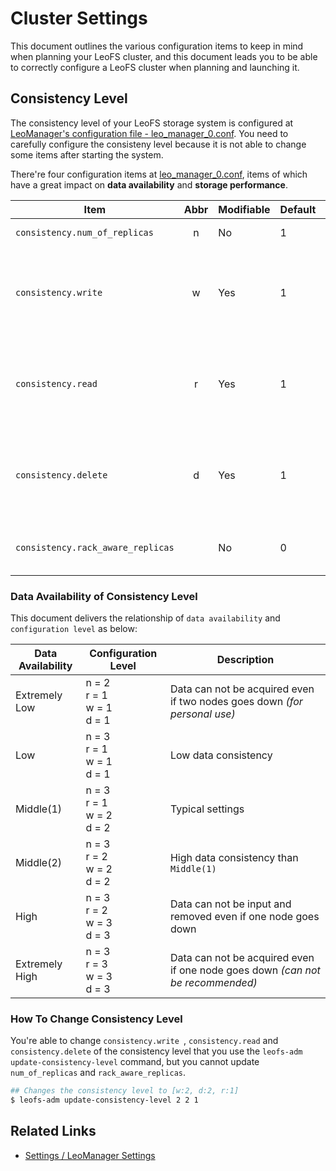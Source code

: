 # Cluster Settings

This document outlines the various configuration items to keep in mind when planning your LeoFS cluster, and this document leads you to be able to correctly configure a LeoFS cluster when planning and launching it.


## Consistency Level

The consistency level of your LeoFS storage system is configured at <a href="https://github.com/leo-project/leofs/blob/master/apps/leo_manager/priv/leo_manager_0.conf" target="_blank">LeoManager's configuration file - leo_manager_0.conf</a>. You need to carefully configure the consisteny level because it is not able to change some items after starting the system.


There're four configuration items at <a href="https://github.com/leo-project/leofs/blob/master/apps/leo_manager/priv/leo_manager_0.conf" target="_blank">leo_manager_0.conf</a>, items of which have a great impact on **data availability** and **storage performance**.

| Item                              | Abbr | Modifiable | Default | Description |
|-----------------------------------|:----:|------------|---------|---|
| `consistency.num_of_replicas`     | n    | No         | 1       | A number of replicas |
| `consistency.write`               | w    | Yes        | 1       | A number of replicas needed for a successful WRITE operation  |
| `consistency.read`                | r    | Yes        | 1       | A number of replicas needed for a successful READ operation   |
| `consistency.delete`              | d    | Yes        | 1       | A number of replicas needed for a successful DELETE operation |
| `consistency.rack_aware_replicas` |      | No         | 0       | A number of rack-aware replicas |


### Data Availability of Consistency Level

This document delivers the relationship of `data availability` and `configuration level` as below:

| Data Availability | Configuration Level                  | Description |
|-------------------|--------------------------------------|-------------|
| Extremely Low     | n = 2<br/>r = 1<br/>w = 1<br/>d = 1  | Data can not be acquired even if two nodes goes down *(for personal use)*|
| Low               | n = 3<br/>r = 1<br/>w = 1<br/>d = 1  | Low data consistency|
| Middle(1)         | n = 3<br/>r = 1<br/>w = 2<br/>d = 2  | Typical settings |
| Middle(2)         | n = 3<br/>r = 2<br/>w = 2<br/>d = 2  | High data consistency than `Middle(1)` |
| High              | n = 3<br/>r = 2<br/>w = 3<br/>d = 3  | Data can not be input and removed even if one node goes down |
| Extremely High    | n = 3<br/>r = 3<br/>w = 3<br/>d = 3  | Data can not be acquired even if one node goes down *(can not be recommended)*|


### How To Change Consistency Level

You're able to change `consistency.write `, `consistency.read` and `consistency.delete` of the consistency level that you use the `leofs-adm update-consistency-level` command, but you cannot update `num_of_replicas` and `rack_aware_replicas`.

```bash
## Changes the consistency level to [w:2, d:2, r:1]
$ leofs-adm update-consistency-level 2 2 1

```

## Related Links

* [Settings / LeoManager Settings](leo_manager.md)